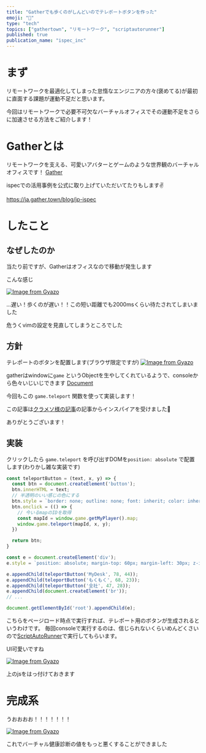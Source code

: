 ```yaml
---
title: "Gatherでも歩くのがしんどいのでテレポートボタンを作った"
emoji: "🏃"
type: "tech"
topics: ["gathertown", "リモートワーク", "scriptautorunner"]
published: true
publication_name: "ispec_inc"
---
```


# まず

リモートワークを最適化してしまった怠惰なエンジニアの方々(褒めてる)が最初に直面する課題が運動不足だと思います。

今回はリモートワークで必要不可欠なバーチャルオフィスでその運動不足をさらに加速させる方法をご紹介します！

# Gatherとは
リモートワークを支える、可愛いアバターとゲームのような世界観のバーチャルオフィスです！
[Gather](https://ja.gather.town/features)

ispecでの活用事例を公式に取り上げていただいてたりもします✌️

https://ja.gather.town/blog/jp-ispec

# したこと

## なぜしたのか

当たり前ですが、Gatherはオフィスなので移動が発生します

こんな感じ

[![Image from Gyazo](https://i.gyazo.com/cefb6a275346f1c52f5bb2e83ece8429.gif)](https://gyazo.com/cefb6a275346f1c52f5bb2e83ece8429)

...遅い！歩くのが遅い！！この短い距離でも2000msくらい待たされてしまいました

危うくvimの設定を見直してしまうところでした

## 方針

テレポートのボタンを配置します(ブラウザ限定ですが)
[![Image from Gyazo](https://i.gyazo.com/de5b3dfca6a0d1618cfabb3e0f52b036.png)](https://gyazo.com/de5b3dfca6a0d1618cfabb3e0f52b036)


gatherはwindowに`game` というObjectを生やしてくれているようで、consoleから色々いじいじできます
[Document](http://gather-game-client-docs.s3-website-us-west-2.amazonaws.com/classes/Game.html)

今回もこの `game.teleport` 関数を使って実装します！

この記事は[クラメソ様の記事](https://dev.classmethod.jp/articles/gather-matome-three-api/)の記事からインスパイアを受けました🙏

ありがとうございます！

## 実装

クリックしたら `game.teleport` を呼び出すDOMを`position: absolute` で配置します(わりかし雑な実装です)
```js
const teleportButton = (text, x, y) => {
  const btn = document.createElement('button');
  btn.innerHTML = text;
  // 半透明のいい感じの色にする
  btn.style = `border: none; outline: none; font: inherit; color: inherit; background-color: rgba(51, 51, 51, 0.4); color: #fff; padding: 5px 12px;`
  btn.onclick = (() => {
    // 今いるmapのIDを取得
    const mapId = window.game.getMyPlayer().map;
    window.game.teleport(mapId, x, y);
  })

  return btn;
}

const e = document.createElement('div');
e.style = `position: absolute; margin-top: 60px; margin-left: 30px; z-index: 1;`

e.appendChild(teleportButton('MyDesk', 78, 44));
e.appendChild(teleportButton('もくもく', 68, 23));
e.appendChild(teleportButton('全社', 47, 28));
e.appendChild(document.createElement('br'));
// ...

document.getElementById('root').appendChild(e);
```

こちらをページロード時点で実行すれば、テレポート用のボタンが生成されるというわけです。
毎回consoleで実行するのは、信じられないくらいめんどくさいので[ScriptAutoRunner](https://chrome.google.com/webstore/detail/scriptautorunner/gpgjofmpmjjopcogjgdldidobhmjmdbm?hl=ja)で実行してもらいます。

UI可愛いですね

[![Image from Gyazo](https://i.gyazo.com/1213e26b65a126d558f3f605ef70e73c.png)](https://gyazo.com/1213e26b65a126d558f3f605ef70e73c)


上のjsをはっ付けておきます

# 完成系

うおおおお！！！！！！！

[![Image from Gyazo](https://i.gyazo.com/80a45b0863dc3390ff6fd23cf58338fb.gif)](https://gyazo.com/80a45b0863dc3390ff6fd23cf58338fb)

これでバーチャル健康診断の値をもっと悪くすることができました
